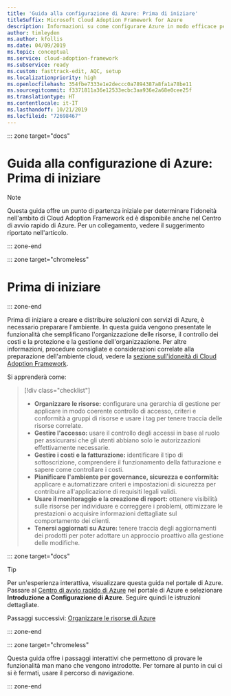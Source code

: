 ```yaml
---
title: 'Guida alla configurazione di Azure: Prima di iniziare'
titleSuffix: Microsoft Cloud Adoption Framework for Azure
description: Informazioni su come configurare Azure in modo efficace per l'organizzazione con linee guida dettagliate.
author: timleyden
ms.author: kfollis
ms.date: 04/09/2019
ms.topic: conceptual
ms.service: cloud-adoption-framework
ms.subservice: ready
ms.custom: fasttrack-edit, AQC, setup
ms.localizationpriority: high
ms.openlocfilehash: 354fbe7333e1e2deccc0a7894387a8fa1a78be11
ms.sourcegitcommit: f3371811a36e12533ecbc3aa936e2a68e0cee25f
ms.translationtype: HT
ms.contentlocale: it-IT
ms.lasthandoff: 10/21/2019
ms.locfileid: "72698467"
---
```

::: zone target="docs"

# <a name="azure-setup-guide-before-you-start"></a>Guida alla configurazione di Azure: Prima di iniziare

> [!NOTE]
> Questa guida offre un punto di partenza iniziale per determinare l'idoneità nell'ambito di Cloud Adoption Framework ed è disponibile anche nel Centro di avvio rapido di Azure. Per un collegamento, vedere il suggerimento riportato nell'articolo.

::: zone-end

::: zone target="chromeless"

# <a name="before-you-start"></a>Prima di iniziare

::: zone-end

Prima di iniziare a creare e distribuire soluzioni con servizi di Azure, è necessario preparare l'ambiente. In questa guida vengono presentate le funzionalità che semplificano l'organizzazione delle risorse, il controllo dei costi e la protezione e la gestione dell'organizzazione. Per altre informazioni, procedure consigliate e considerazioni correlate alla preparazione dell'ambiente cloud, vedere la [sezione sull'idoneità di Cloud Adoption Framework](../index.md).

Si apprenderà come:

> [!div class="checklist"]
>
> - **Organizzare le risorse:** configurare una gerarchia di gestione per applicare in modo coerente controllo di accesso, criteri e conformità a gruppi di risorse e usare i tag per tenere traccia delle risorse correlate.
> - **Gestire l'accesso:** usare il controllo degli accessi in base al ruolo per assicurarsi che gli utenti abbiano solo le autorizzazioni effettivamente necessarie.
> - **Gestire i costi e la fatturazione:** identificare il tipo di sottoscrizione, comprendere il funzionamento della fatturazione e sapere come controllare i costi.
> - **Pianificare l'ambiente per governance, sicurezza e conformità:** applicare e automatizzare criteri e impostazioni di sicurezza per contribuire all'applicazione di requisiti legali validi.
> - **Usare il monitoraggio e la creazione di report:** ottenere visibilità sulle risorse per individuare e correggere i problemi, ottimizzare le prestazioni o acquisire informazioni dettagliate sul comportamento dei clienti.
> - **Tenersi aggiornati su Azure:** tenere traccia degli aggiornamenti dei prodotti per poter adottare un approccio proattivo alla gestione delle modifiche.

::: zone target="docs"

> [!TIP]
> Per un'esperienza interattiva, visualizzare questa guida nel portale di Azure. Passare al [Centro di avvio rapido di Azure](https://portal.azure.com/?feature.quickstart=true#blade/Microsoft_Azure_Resources/QuickstartCenterBlade) nel portale di Azure e selezionare **Introduzione a Configurazione di Azure**. Seguire quindi le istruzioni dettagliate.

Passaggi successivi: [Organizzare le risorse di Azure](./organize-resources.md)

::: zone-end

::: zone target="chromeless"

Questa guida offre i passaggi interattivi che permettono di provare le funzionalità man mano che vengono introdotte. Per tornare al punto in cui ci si è fermati, usare il percorso di navigazione.

::: zone-end
